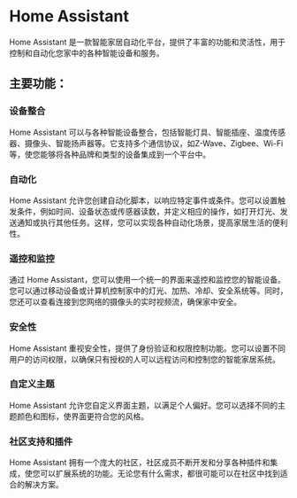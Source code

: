 # Home Assistant

Home Assistant 是一款智能家居自动化平台，提供了丰富的功能和灵活性，用于控制和自动化您家中的各种智能设备和服务。

## 主要功能：

### 设备整合

Home Assistant 可以与各种智能设备整合，包括智能灯具、智能插座、温度传感器、摄像头、智能扬声器等。它支持多个通信协议，如Z-Wave、Zigbee、Wi-Fi等，使您能够将各种品牌和类型的设备集成到一个平台中。

### 自动化

Home Assistant 允许您创建自动化脚本，以响应特定事件或条件。您可以设置触发条件，例如时间、设备状态或传感器读数，并定义相应的操作，如打开灯光、发送通知或执行其他任务。这样，您可以实现各种自动化场景，提高家居生活的便利性。

### 遥控和监控

通过 Home Assistant，您可以使用一个统一的界面来遥控和监控您的智能设备。您可以通过移动设备或计算机控制家中的灯光、加热、冷却、安全系统等。同时，您还可以查看连接到您网络的摄像头的实时视频流，确保家中安全。

### 安全性

Home Assistant 重视安全性，提供了身份验证和权限控制功能。您可以设置不同用户的访问权限，以确保只有授权的人可以远程访问和控制您的智能家居系统。

### 自定义主题

Home Assistant 允许您自定义界面主题，以满足个人偏好。您可以选择不同的主题颜色和图标，使界面更符合您的风格。

### 社区支持和插件

Home Assistant 拥有一个庞大的社区，社区成员不断开发和分享各种插件和集成，使您可以扩展系统的功能。无论您有什么需求，都很可能可以在社区中找到适合的解决方案。